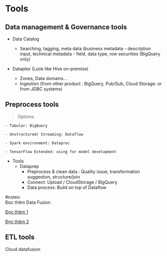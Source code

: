 # Tools 
## Data management & Governance tools

- Data Catalog
  - Searching, tagging, meta data (business metadata - description input, technical metadata - field, data type, row securities (BigQuery only)
  
- Dataplex (Look like Hive on-premise)
  - Zones, Data domains...
  - Ingestion (from other product : BigQuery, Pub/Sub, Cloud Storage. or from JDBC systems)

## Preprocess tools

> Options:

    - Tabular: BigQuery
    
    - Unstructured/ Streaming: Dataflow
    
    - Spark environment: Dataproc
    
    - TensorFlow Extended: using for model development
    
- Tools
  - Dataprep 
    -  Preprocess & clean data : Quality issue, transformation suggestion, structure/join
    -  Connect: Upload / CloudStorage / BigQuery
    -  Data process: Build on top of Dataflow
    
#notes:  
Đọc thêm Data Fusion

[Đọc thêm 1](https://www.cybervisiontech.com/blog/building-a-modern-digital-enterprise-with-google-cloud-data-fusion)

[Đọc thêm 2](https://d3c33hcgiwev3.cloudfront.net/jFJsdeYpQCqSbHXmKfAqsw_a568cedac8064aa0a66094e0ba5937a1_Module-2_-Data-in-the-Enterprise---Resources.pdf?Expires=1660780800&Signature=N5UoFiIjFy~6qzHzhvnq3yhpu4PA0JEMo8sa5Qn56RNDgdTxtVje-KLq-VDLp5dU-BaEtxL-i1SfFU2mxEk33EZkWUK8gMZ7njgx9jkibkACVk2iXdi~VkBYT-1Pwwno5xr24VVkK5VHbFg6OuqElS~IPz7V8IDDlKetLsfYPEM_&Key-Pair-Id=APKAJLTNE6QMUY6HBC5A)

## ETL tools

Cloud datafusion
